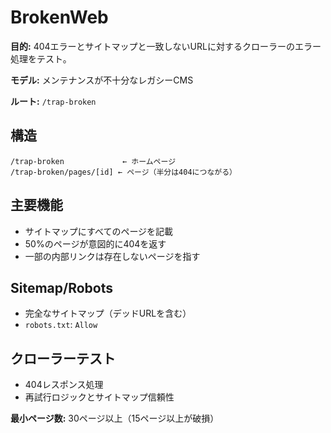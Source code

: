 # BrokenWeb

**目的:** 404エラーとサイトマップと一致しないURLに対するクローラーのエラー処理をテスト。

**モデル:** メンテナンスが不十分なレガシーCMS

**ルート:** `/trap-broken`

## 構造

```
/trap-broken             ← ホームページ
/trap-broken/pages/[id] ← ページ（半分は404につながる）
```

## 主要機能

- サイトマップにすべてのページを記載
- 50%のページが意図的に404を返す
- 一部の内部リンクは存在しないページを指す

## Sitemap/Robots

- 完全なサイトマップ（デッドURLを含む）
- `robots.txt`: `Allow`

## クローラーテスト

- 404レスポンス処理
- 再試行ロジックとサイトマップ信頼性

**最小ページ数:** 30ページ以上（15ページ以上が破損）